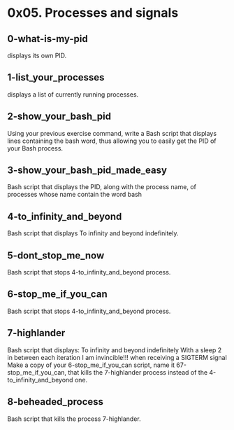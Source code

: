 # 0x05. Processes and signals

## 0-what-is-my-pid
displays its own PID.

## 1-list_your_processes
displays a list of currently running processes.

## 2-show_your_bash_pid
Using your previous exercise command, write a Bash script that displays lines containing the bash word, thus allowing you to easily get the PID of your Bash process.

## 3-show_your_bash_pid_made_easy
 Bash script that displays the PID, along with the process name, of processes whose name contain the word bash

## 4-to_infinity_and_beyond
Bash script that displays To infinity and beyond indefinitely.

## 5-dont_stop_me_now
Bash script that stops 4-to_infinity_and_beyond process.

## 6-stop_me_if_you_can
Bash script that stops 4-to_infinity_and_beyond process.

## 7-highlander
Bash script that displays:
To infinity and beyond indefinitely
With a sleep 2 in between each iteration
I am invincible!!! when receiving a SIGTERM signal
Make a copy of your 6-stop_me_if_you_can script, name it 67-stop_me_if_you_can, that kills the 7-highlander process instead of the 4-to_infinity_and_beyond one.

## 8-beheaded_process
Bash script that kills the process 7-highlander.
